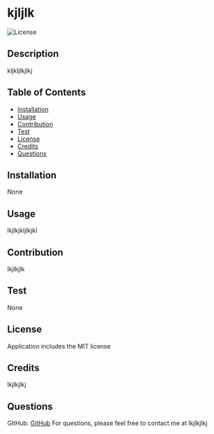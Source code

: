 
  # kjljlk 
  ![License](https://img.shields.io/badge/license-MIT-lightgreen)

  ## Description

  kljkljlkjlkj

  ## Table of Contents

  - [Installation](#installation) 
  - [Usage](#usage) 
  - [Contribution](#contribution) 
  - [Test](#test) 
  - [License](#license)
  - [Credits](#credits) 
  - [Questions](#questions)

  ## Installation

  None

  ## Usage

  lkjlkjkljlkjkl

  ## Contribution

  lkjlkjlk

  ## Test

  None
  

  ## License

  Application includes the MIT license

  ## Credits

  lkjlkjlkj

  ## Questions

  GitHub: [GitHub](https://github.com/ljlkjlkjkl)
  For questions, please feel free to contact me at lkjlkjlkj
